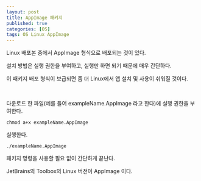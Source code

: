 ```yaml
---
layout: post
title: AppImage 패키지
published: true
categories: [OS]
tags: OS Linux AppImage
--- 
```

Linux 배포본 중에서 AppImage 형식으로 배포되는 것이 있다.  

설치 방법은 실행 권한을 부여하고, 실행만 하면 되기 때문에 매우 간단하다.  

이 패키지 배포 형식이 보급되면 좀 더 Linux에서 앱 설치 및 사용이 쉬워질 것이다.  
  
<br/>  
  

다운로드 한 파일(예를 들어 exampleName.AppImage 라고 한다)에 실행 권한을 부여한다.  
```
chmod a+x exampleName.AppImage
```  

실행한다.  
```
./exampleName.AppImage
```  

패키지 명령을 사용할 필요 없이 간단하게 끝난다.  

JetBrains의 Toolbox의 Linux 버전이 AppImage 이다.  